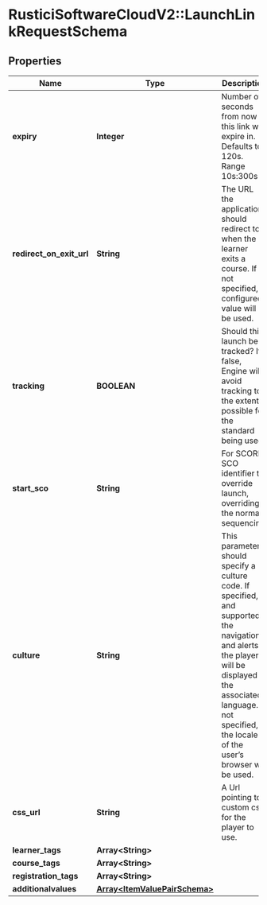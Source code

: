 # RusticiSoftwareCloudV2::LaunchLinkRequestSchema

## Properties
Name | Type | Description | Notes
------------ | ------------- | ------------- | -------------
**expiry** | **Integer** | Number of seconds from now this link will expire in. Defaults to 120s. Range 10s:300s | [optional] [default to 120]
**redirect_on_exit_url** | **String** | The URL the application should redirect to when the learner exits a course. If not specified, configured value will be used. | [optional] 
**tracking** | **BOOLEAN** | Should this launch be tracked? If false, Engine will avoid tracking to the extent possible for the standard being used. | [optional] [default to true]
**start_sco** | **String** | For SCORM, SCO identifier to override launch, overriding the normal sequencing. | [optional] 
**culture** | **String** | This parameter should specify a culture code. If specified, and supported, the navigation and alerts in the player will be displayed in the associated language. If not specified, the locale of the user’s browser will be used. | [optional] 
**css_url** | **String** | A Url pointing to custom css for the player to use. | [optional] 
**learner_tags** | **Array&lt;String&gt;** |  | [optional] 
**course_tags** | **Array&lt;String&gt;** |  | [optional] 
**registration_tags** | **Array&lt;String&gt;** |  | [optional] 
**additionalvalues** | [**Array&lt;ItemValuePairSchema&gt;**](ItemValuePairSchema.md) |  | [optional] 


